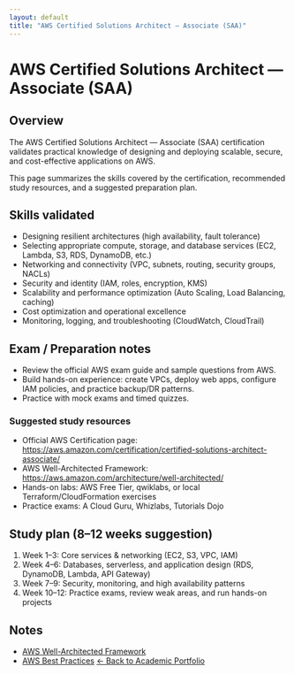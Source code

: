 ```yaml
---
layout: default
title: "AWS Certified Solutions Architect — Associate (SAA)"
---
```


# AWS Certified Solutions Architect — Associate (SAA)

## Overview
The AWS Certified Solutions Architect — Associate (SAA) certification validates practical knowledge of designing and deploying scalable, secure, and cost-effective applications on AWS.

This page summarizes the skills covered by the certification, recommended study resources, and a suggested preparation plan.

## Skills validated
- Designing resilient architectures (high availability, fault tolerance)
- Selecting appropriate compute, storage, and database services (EC2, Lambda, S3, RDS, DynamoDB, etc.)
- Networking and connectivity (VPC, subnets, routing, security groups, NACLs)
- Security and identity (IAM, roles, encryption, KMS)
- Scalability and performance optimization (Auto Scaling, Load Balancing, caching)
- Cost optimization and operational excellence
- Monitoring, logging, and troubleshooting (CloudWatch, CloudTrail)

## Exam / Preparation notes
- Review the official AWS exam guide and sample questions from AWS.
- Build hands-on experience: create VPCs, deploy web apps, configure IAM policies, and practice backup/DR patterns.
- Practice with mock exams and timed quizzes.

### Suggested study resources
- Official AWS Certification page: https://aws.amazon.com/certification/certified-solutions-architect-associate/
- AWS Well-Architected Framework: https://aws.amazon.com/architecture/well-architected/
- Hands-on labs: AWS Free Tier, qwiklabs, or local Terraform/CloudFormation exercises
- Practice exams: A Cloud Guru, Whizlabs, Tutorials Dojo

## Study plan (8–12 weeks suggestion)
1. Week 1–3: Core services & networking (EC2, S3, VPC, IAM)
2. Week 4–6: Databases, serverless, and application design (RDS, DynamoDB, Lambda, API Gateway)
3. Week 7–9: Security, monitoring, and high availability patterns
4. Week 10–12: Practice exams, review weak areas, and run hands-on projects

## Notes
- [AWS Well-Architected Framework](/courses/aws/AWS%20Well-Architected%20Framework.html)
- [AWS Best Practices](/courses/aws/AWS%20Security-Best-Practice.html)
[← Back to Academic Portfolio](/portfolio.html)
